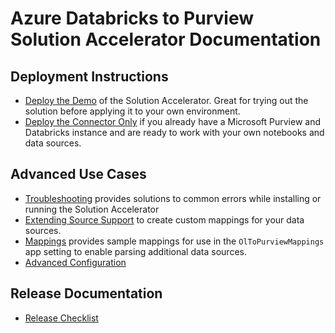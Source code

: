 # Azure Databricks to Purview Solution Accelerator Documentation

## Deployment Instructions

* [Deploy the Demo](../deploy-demo.md) of the Solution Accelerator. Great for trying out the solution before applying it to your own environment.
* [Deploy the Connector Only](../deploy-base.md) if you already have a Microsoft Purview and Databricks instance and are ready to work with your own notebooks and data sources.

## Advanced Use Cases

* [Troubleshooting](../TROUBLESHOOTING.md) provides solutions to common errors while installing or running the Solution Accelerator
* [Extending Source Support](./extending-source-support.md) to create custom mappings for your data sources.
* [Mappings](./mappings/) provides sample mappings for use in the `OlToPurviewMappings` app setting to enable parsing additional data sources.
* [Advanced Configuration](./configuration.md)

## Release Documentation

* [Release Checklist](./release-checklist.md)
